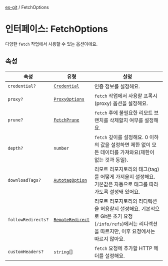 [es-git](../globals.md) / FetchOptions

# 인터페이스: FetchOptions

다양한 `fetch` 작업에서 사용할 수 있는 옵션이에요.

## 속성

| 속성                                              | 유형                                                    | 설명                                                                                         |
|-------------------------------------------------|-------------------------------------------------------|--------------------------------------------------------------------------------------------|
| <a id="credential"></a> `credential?`           | [`Credential`](../type-aliases/Credential.md)         | 인증 정보를 설정해요.                                                                               |
| <a id="proxy"></a> `proxy?`                     | [`ProxyOptions`](ProxyOptions.md)                     | `fetch` 작업에서 사용할 프록시(proxy) 옵션을 설정해요.                                                      |
| <a id="prune"></a> `prune?`                     | [`FetchPrune`](../type-aliases/FetchPrune.md)         | `fetch` 후에 불필요한 리모트 브랜치를 삭제할지 여부를 설정해요.                                                     |
| <a id="depth"></a> `depth?`                     | `number`                                              | `fetch` 깊이를 설정해요. 0 이하의 값을 설정하면 제한 없이 모든 데이터를 가져와요(제한이 없는 것과 동일).                          |
| <a id="downloadtags"></a> `downloadTags?`       | [`AutotagOption`](../type-aliases/AutotagOption.md)   | 리모트 리포지토리의 태그(tag)를 어떻게 가져올지 설정해요. 기본값은 자동으로 태그를 따라가도록 설정돼 있어요.                             |
| <a id="followredirects"></a> `followRedirects?` | [`RemoteRedirect`](../type-aliases/RemoteRedirect.md) | 리모트 리포지토리의 리디렉션을 허용할지 설정해요. 기본적으로 Git은 초기 요청(`/info/refs`)에서는 리디렉션을 따르지만, 이후 요청에서는 따르지 않아요. |
| <a id="customheaders"></a> `customHeaders?`     | `string`[]                                            | `fetch` 요청에 추가할 HTTP 헤더를 설정해요.                                                             |
